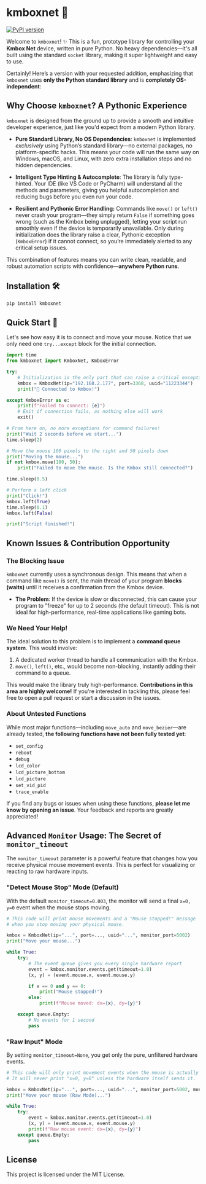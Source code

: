 # kmboxnet 🎉

[![PyPI version](https://img.shields.io/pypi/v/kmboxnet.svg)](https://pypi.python.org/pypi/kmboxnet)

Welcome to `kmboxnet`! ✨ This is a fun, prototype library for controlling your **Kmbox Net** device, written in pure Python. No heavy dependencies—it's all built using the standard `socket` library, making it super lightweight and easy to use.

Certainly! Here’s a version with your requested addition, emphasizing that `kmboxnet` uses **only the Python standard library** and is **completely OS-independent**:

## Why Choose `kmboxnet`? A Pythonic Experience

`kmboxnet` is designed from the ground up to provide a smooth and intuitive developer experience, just like you'd expect from a modern Python library.

* **Pure Standard Library, No OS Dependencies**: `kmboxnet` is implemented *exclusively* using Python’s standard library—no external packages, no platform-specific hacks. This means your code will run the same way on Windows, macOS, and Linux, with zero extra installation steps and no hidden dependencies.

* **Intelligent Type Hinting & Autocomplete**: The library is fully type-hinted. Your IDE (like VS Code or PyCharm) will understand all the methods and parameters, giving you helpful autocompletion and reducing bugs before you even run your code.

* **Resilient and Pythonic Error Handling:**
Commands like `move()` or `left()` never crash your program—they simply return `False` if something goes wrong (such as the Kmbox being unplugged), letting your script run smoothly even if the device is temporarily unavailable. Only during initialization does the library raise a clear, Pythonic exception (`KmboxError`) if it cannot connect, so you’re immediately alerted to any critical setup issues.

This combination of features means you can write clean, readable, and robust automation scripts with confidence—**anywhere Python runs**.

## Installation 🛠️

```bash
pip install kmboxnet
```

## Quick Start 🚀

Let's see how easy it is to connect and move your mouse. Notice that we only need one `try...except` block for the initial connection.

```python
import time
from kmboxnet import KmboxNet, KmboxError

try:
    # Initialization is the only part that can raise a critical exception
    kmbox = KmboxNet(ip="192.168.2.177", port=3368, uuid="11223344")
    print("🎉 Connected to Kmbox!")

except KmboxError as e:
    print(f"Failed to connect: {e}")
    # Exit if connection fails, as nothing else will work
    exit()

# From here on, no more exceptions for command failures!
print("Wait 2 seconds before we start...")
time.sleep(2)

# Move the mouse 100 pixels to the right and 50 pixels down
print("Moving the mouse...")
if not kmbox.move(100, 50):
    print("Failed to move the mouse. Is the Kmbox still connected?")

time.sleep(0.5)

# Perform a left click
print("Click!")
kmbox.left(True)
time.sleep(0.1)
kmbox.left(False)

print("Script finished!")
```

## Known Issues & Contribution Opportunity

### The Blocking Issue

`kmboxnet` currently uses a synchronous design. This means that when a command like `move()` is sent, the main thread of your program **blocks (waits)** until it receives a confirmation from the Kmbox device.

-   **The Problem**: If the device is slow or disconnected, this can cause your program to "freeze" for up to 2 seconds (the default timeout). This is not ideal for high-performance, real-time applications like gaming bots.

### We Need Your Help!

The ideal solution to this problem is to implement a **command queue system**. This would involve:
1.  A dedicated worker thread to handle all communication with the Kmbox.
2.  `move()`, `left()`, etc., would become non-blocking, instantly adding their command to a queue.

This would make the library truly high-performance. **Contributions in this area are highly welcome!** If you're interested in tackling this, please feel free to open a pull request or start a discussion in the issues.

### About Untested Functions

While most major functions—including `move_auto` and `move_bezier`—are already tested, **the following functions have not been fully tested yet**:

* `set_config`
* `reboot`
* `debug`
* `lcd_color`
* `lcd_picture_bottom`
* `lcd_picture`
* `set_vid_pid`
* `trace_enable`

If you find any bugs or issues when using these functions, **please let me know by opening an issue**.
Your feedback and reports are greatly appreciated!

## Advanced `Monitor` Usage: The Secret of `monitor_timeout`

The `monitor_timeout` parameter is a powerful feature that changes how you receive physical mouse movement events. This is perfect for visualizing or reacting to raw hardware inputs.

### "Detect Mouse Stop" Mode (Default)
With the default `monitor_timeout=0.003`, the monitor will send a final `x=0, y=0` event when the mouse stops moving.

```python
# This code will print mouse movements and a "Mouse stopped!" message
# when you stop moving your physical mouse.

kmbox = KmboxNet(ip="...", port=..., uuid="...", monitor_port=5002)
print("Move your mouse...")

while True:
    try:
        # The event queue gives you every single hardware report
        event = kmbox.monitor.events.get(timeout=1.0)
        (x, y) = (event.mouse.x, event.mouse.y)

        if x == 0 and y == 0:
            print("Mouse stopped!")
        else:
            print(f"Mouse moved: dx={x}, dy={y}")

    except queue.Empty:
        # No events for 1 second
        pass
```

### "Raw Input" Mode
By setting `monitor_timeout=None`, you get only the pure, unfiltered hardware events.

```python
# This code will only print movement events when the mouse is actually moving.
# It will never print "x=0, y=0" unless the hardware itself sends it.

kmbox = KmboxNet(ip="...", port=..., uuid="...", monitor_port=5002, monitor_timeout=None)
print("Move your mouse (Raw Mode)...")

while True:
    try:
        event = kmbox.monitor.events.get(timeout=1.0)
        (x, y) = (event.mouse.x, event.mouse.y)
        print(f"Raw mouse event: dx={x}, dy={y}")
    except queue.Empty:
        pass
```

## License

This project is licensed under the MIT License.

